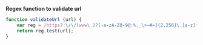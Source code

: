 **Regex function to validate url**

```js
function validateUrl (url) {
    var reg = /https?:\/\/(www\.)?[-a-zA-Z0-9@:%._\+~#=]{2,256}\.[a-z]{2,6}\b([-a-zA-Z0-9@:%_\+.~#?&//=]*)/;
    return reg.test(url);
}
```
